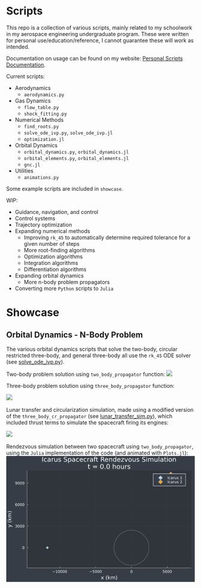 # Scripts

This repo is a collection of various scripts, mainly related to my schoolwork in my aerospace engineering undergraduate program. These were written for personal use/education/reference, I cannot guarantee these will work as intended. 

Documentation on usage can be found on my website: [Personal Scripts Documentation](https://michaszj.github.io/#docs).

Current scripts:
- Aerodynamics
  - `aerodynamics.py`
- Gas Dynamics
  - `flow_table.py`
  - `shock_fitting.py`
- Numerical Methods
  - `find_roots.py`
  - `solve_ode_ivp.py`, `solve_ode_ivp.jl`
  - `optimization.jl`
- Orbital Dynamics
  - `orbital_dynamics.py`, `orbital_dynamics.jl`
  - `orbital_elements.py`, `orbital_elements.jl`
  - `gnc.jl`
- Utilities
  - `animations.py`

Some example scripts are included in `showcase`.

WIP:
- Guidance, navigation, and control
- Control systems
- Trajectory optimization
- Expanding numerical methods
  - Improving `rk_45` to automatically determine required tolerance for a given number of steps
  - More root-finding algorithms
  - Optimization algorithms
  - Integration algorithms
  - Differentiation algorithms
- Expanding orbital dynamics
  - More n-body problem propagators
- Converting more `Python` scripts to `Julia`

# Showcase
## Orbital Dynamics - N-Body Problem
The various orbital dynamics scripts that solve the two-body, circular restricted three-body, and general three-body all use the `rk_45` ODE solver (see [solve_ode_ivp.py](https://github.com/MichaszJ/scripts/blob/main/Numerical-Methods/solve_ode_ivp.py)). 

Two-body problem solution using `two_body_propagator` function:
![](images/animation1.gif)

Three-body problem solution using `three_body_propagator` function:

![](images/animation2.gif)

Lunar transfer and circularization simulation, made using a modified version of the `three_body_cr_propagator` (see [lunar_transfer_sim.py](https://github.com/MichaszJ/scripts/blob/main/Showcase/lunar_transfer_sim.py)), which included thrust terms to simulate the spacecraft firing its engines:

![](images/animation3.gif)

Rendezvous simulation between two spacecraft using `two_body_propagator`, using the `Julia` implementation of the code (and animated with `Plots.jl`):
![](images/animation4.gif)